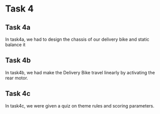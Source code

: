 # Task 4

## Task 4a
In task4a, we had to design the chassis of our delivery bike and static balance it

## Task 4b
In task4b, we had make the Delivery Bike travel linearly by activating the rear motor.

## Task 4c
In task4c, we were given a quiz on theme rules and scoring parameters.